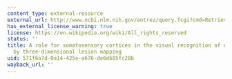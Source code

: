 ```yaml
---
content_type: external-resource
external_url: http://www.ncbi.nlm.nih.gov/entrez/query.fcgi?cmd=Retrieve&db=PubMed&dopt=Citation&list_uids=10729349
has_external_license_warning: true
license: https://en.wikipedia.org/wiki/All_rights_reserved
status: ''
title: A role for somatosensory cortices in the visual recognition of emotion as revealed
  by three-dimensional lesion mapping
uid: 571f6a7d-0a14-425e-a676-de6d685fc28b
wayback_url: ''
---
```

